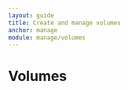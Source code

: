 ```yaml
---
layout: guide
title: Create and manage volumes
anchor: manage
module: manage/volumes
---
```


# Volumes
